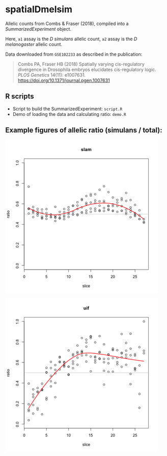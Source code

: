 # spatialDmelsim

Allelic counts from Combs & Fraser (2018), compiled into a
*SummarizedExperiment* object.

Here, `a1` assay is the *D simulans* allelic count, `a2` assay is the
*D melanogaster* allelic count.

Data downloaded from `GSE102233` as described in the publication:

> Combs PA, Fraser HB (2018) 
> Spatially varying cis-regulatory divergence in Drosophila embryos 
> elucidates cis-regulatory logic. 
> *PLOS Genetics* 14(11): e1007631. 
> https://doi.org/10.1371/journal.pgen.1007631

## R scripts

* Script to build the SummarizedExperiment: `script.R`
* Demo of loading the data and calculating ratio: `demo.R`

## Example figures of allelic ratio (simulans / total):

![slam](fig/slam.png)

![uif](fig/uif.png)

